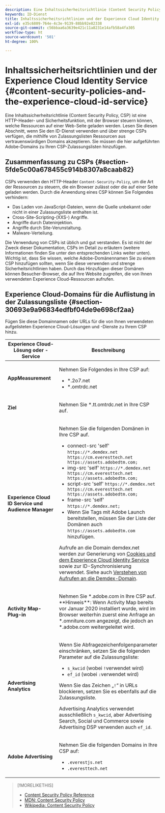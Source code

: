 ```yaml
---
description: Eine Inhaltssicherheitsrichtlinie (Content Security Policy, CSP) ist eine HTTP-Header- und Sicherheitsfunktion, mit der Browser steuern können, welche Ressourcen auf einer Web-Seite geladen werden. Lesen Sie diesen Abschnitt, wenn Sie den ID-Dienst verwenden und über strenge CSPs verfügen, die mithilfe von Zulassungslisten Ressourcen aus vertrauenswürdigen Domains akzeptieren. Sie müssen die hier aufgeführten Adobe-Domains zu Ihren CSP-Zulassungslisten hinzufügen.
keywords: ID-Dienst
title: Inhaltssicherheitsrichtlinien und der Experience Cloud Identity Service
exl-id: e35c6809-764e-4c3e-9139-88bb92e82338
source-git-commit: c56bbaa6a3639e421c11a8231e14afb58a4fa305
workflow-type: ht
source-wordcount: '501'
ht-degree: 100%

---
```


# Inhaltssicherheitsrichtlinien und der Experience Cloud Identity Service {#content-security-policies-and-the-experience-cloud-id-service}

Eine Inhaltssicherheitsrichtlinie (Content Security Policy, CSP) ist eine HTTP-Header- und Sicherheitsfunktion, mit der Browser steuern können, welche Ressourcen auf einer Web-Seite geladen werden. Lesen Sie diesen Abschnitt, wenn Sie den ID-Dienst verwenden und über strenge CSPs verfügen, die mithilfe von Zulassungslisten Ressourcen aus vertrauenswürdigen Domains akzeptieren. Sie müssen die hier aufgeführten Adobe-Domains zu Ihren CSP-Zulassungslisten hinzufügen.

## Zusammenfassung zu CSPs {#section-5fde5c00a678455c914b8307a8caab82}

CSPs verwenden den HTTP-Header `Content-Security-Policy`, um die Art der Ressourcen zu steuern, die ein Browser zulässt oder die auf einer Seite geladen werden. Durch die Anwendung eines CSP können Sie Folgendes verhindern:

* Das Laden von JavaScript-Dateien, wenn die Quelle unbekannt oder nicht in einer Zulassungsliste enthalten ist.
* Cross-Site-Scripting-(XXS-) Angriffe.
* Angriffe durch Dateninjektion.
* Angriffe durch Site-Verunstaltung.
* Malware-Verteilung.

Die Verwendung von CSPs ist üblich und gut verstanden. Es ist nicht der Zweck dieser Dokumentation, CSPs im Detail zu erläutern (weitere Informationen finden Sie unter den entsprechenden Links weiter unten). Wichtig ist, dass Sie wissen, welche Adobe-Domänennamen Sie zu einem CSP hinzufügen sollten, wenn Sie diese verwenden und strenge Sicherheitsrichtlinien haben. Durch das Hinzufügen dieser Domänen können Besucher-Browser, die auf Ihre Website zugreifen, die von Ihnen verwendeten Experience Cloud-Ressourcen aufrufen.

## Experience Cloud-Domains für die Auflistung in der Zulassungsliste {#section-30693e9a96834edfbf04de9e698cf2aa}

Fügen Sie diese Domainnamen oder URLs für die von Ihnen verwendeten aufgelisteten Experience Cloud-Lösungen und -Dienste zu Ihrem CSP hinzu.

<table id="table_EC9FC999A62D4B7A830CE73B0AB9EF3C">
 <thead>
  <tr>
   <th colname="col1" class="entry">Experience Cloud-Lösung oder -Service</th>
   <th colname="col2" class="entry">Beschreibung</th>
  </tr>
 </thead>
 <tbody>
  <tr>
   <td colname="col1">
    <p><b>AppMeasurement</b></p>
   </td>
   <td colname="col2">
    <p>Nehmen Sie Folgendes in Ihre CSP auf:</p>
    <ul id="ul_7522AE83A03A4115A84DF5B32D6DD79B">
     <li id="li_AB1EC161FB154BEDA1BEFE76C8A38A90"><span class="codeph">*.2o7.net</span></li>
     <li id="li_4B12A283716746949201528CD6AF529E"><span class="codeph">*.omtrdc.net</span></li>
    </ul>
   </td>
  </tr>
  <tr>
   <td colname="col1">
    <p><b>Ziel</b></p>
   </td>
   <td colname="col2">
    <p>Nehmen Sie <span class="codeph">*.tt.omtrdc.net</span> in Ihre CSP auf.</p>
   </td>
  </tr>
  <tr>
   <td colname="col1">
    <p><b>Experience Cloud ID Service und Audience Manager</b></p>
   </td>
   <td colname="col2">
    <p>Nehmen Sie die folgenden Domänen in Ihre CSP auf.</p>
    <ul>
     <li>connect-src 'self' <code>https://*.demdex.net https://cm.everesttech.net https://assets.adobedtm.com;</code></li>
     <li>img-src 'self' <code>https://*.demdex.net https://cm.everesttech.net https://assets.adobedtm.com;</code></li>
     <li>script-src 'self' <code>https://*.demdex.net https://cm.everesttech.net https://assets.adobedtm.com;</code></li>
     <li>frame-src 'self' <code>https://*.demdex.net;</code></li>
     <li>Wenn Sie Tags mit Adobe Launch bereitstellen, müssen Sie der Liste der Domänen auch <code>https://assets.adobedtm.com</code> hinzufügen.</li>
    </ul>
    <p>Aufrufe an die Domain <span class="codeph">demdex.net</span> werden zur Generierung von <a href="../introduction/cookies.md" format="dita" scope="local">Cookies und dem Experience Cloud Identity Service</a> sowie zur ID-Synchronisierung verwendet. Siehe auch <a href="https://experienceleague.adobe.com/docs/audience-manager/user-guide/reference/demdex-calls.html?lang=de" format="https" scope="external">Verstehen von Aufrufen an die Demdex-Domain</a>.</p>
   </td>
  </tr>
  <tr>
   <td colname="col1">
    <p><b>Activity Map-Plug-in</b></p>
   </td>
   <td colname="col2">
    <p>Nehmen Sie *.adobe.com in Ihre CSP auf. **Hinweis**: Wenn Activity Map bereits vor Januar 2020 installiert wurde, wird im Browser weiterhin zuerst eine Anfrage an *.omniture.com angezeigt, die jedoch an *.adobe.com weitergeleitet wird.</p>
   </td>
  </tr>
  <tr>
   <td colname="col1">
    <p><b>Advertising Analytics</b></p>
   </td>
   <td colname="col2">
    <p>Wenn Sie Abfragezeichenfolgenparameter einschränken, setzen Sie die folgenden Parameter auf die Zulassungsliste:</p>
    <ul>
     <li><code>s_kwcid</code> (wobei <code>!</code>verwendet wird)</li>
     <li><code>ef_id</code> (wobei <code>:</code>verwendet wird)</li>
    </ul>
    <p>Wenn Sie das Zeichen „<code>!</code>“ in URLs blockieren, setzen Sie es ebenfalls auf die Zulassungsliste.</p>
    <p>Advertising Analytics verwendet ausschließlich <code>s_kwcid</code>, aber Advertising Search, Social und Commerce sowie Advertising DSP verwenden auch <code>ef_id</code>.</p>
   </td>
  </tr>
  <tr>
   <td colname="col1">
    <p><b>Adobe Advertising</b></p>
   </td>
   <td colname="col2">
    <p>Nehmen Sie die folgenden Domains in Ihre CSP auf:</p>
    <ul>
     <li><code>.everestjs.net</code></li>
     <li><code>.everesttech.net</code></li>
    </ul>
   </td>
  </tr>
 </tbody>
</table>

>[!MORELIKETHIS]
>
>* [Content Security Policy Reference](https://content-security-policy.com/)
>* [MDN: Content Security Policy](https://developer.mozilla.org/en-US/docs/Web/HTTP/CSP)
>* [Wikipedia: Content Security Policy](https://de.wikipedia.org/wiki/Content_Security_Policy)
